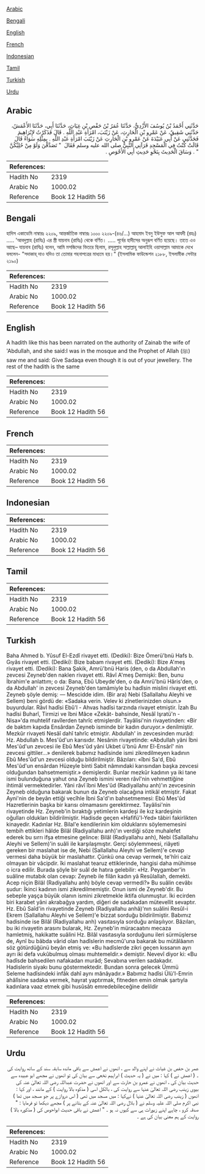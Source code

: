 [Arabic](#arabic)

[Bengali](#bengali)

[English](#english)

[French](#french)

[Indonesian](#indonesian)

[Tamil](#tamil)

[Turkish](#turkish)

[Urdu](#urdu)

## Arabic


<div dir="rtl" lang="ar" style={{fontSize:'larger',backgroundColor:'#f8f9fa',padding:20}}>
حَدَّثَنِي أَحْمَدُ بْنُ يُوسُفَ الأَزْدِيُّ، حَدَّثَنَا عُمَرُ بْنُ حَفْصِ بْنِ غِيَاثٍ، حَدَّثَنَا أَبِي، حَدَّثَنَا الأَعْمَشُ، حَدَّثَنِي شَقِيقٌ، عَنْ عَمْرِو بْنِ الْحَارِثِ، عَنْ زَيْنَبَ، امْرَأَةِ عَبْدِ اللَّهِ ‏.‏ قَالَ فَذَكَرْتُ لإِبْرَاهِيمَ فَحَدَّثَنِي عَنْ أَبِي عَبَيْدَةَ عَنْ عَمْرِو بْنِ الْحَارِثِ عَنْ زَيْنَبَ امْرَأَةِ عَبْدِ اللَّهِ ‏.‏ بِمِثْلِهِ سَوَاءً قَالَ قَالَتْ كُنْتُ فِي الْمَسْجِدِ فَرَآنِي النَّبِيُّ صلى الله عليه وسلم فَقَالَ ‏ "‏ تَصَدَّقْنَ وَلَوْ مِنْ حُلِيِّكُنَّ ‏"‏ ‏.‏ وَسَاقَ الْحَدِيثَ بِنَحْوِ حَدِيثِ أَبِي الأَحْوَصِ ‏.‏
</div>
<div style={{backgroundColor:'#f8f9fa',padding:20, marginBottom: 10}}><table> <thead> <tr> <th>References:</th> <th></th> </tr> </thead> <tbody><tr><td>Hadith No</td><td>2319</td></tr><tr><td>Arabic No</td><td>1000.02</td></tr><tr><td>Reference</td><td>Book 12 Hadith 56</td></tr></tbody></table></div>

## Bengali


<div dir="ltr" lang="bn" style={{fontSize:'larger',backgroundColor:'#f8f9fa',padding:20}}>
হাদিস একাডেমি নাম্বারঃ ২২০৯, আন্তর্জাতিক নাম্বারঃ ১০০০ ২২০৯-(৪৬/...) আহমাদ ইবনু ইউসুফ আল আযদী (রহঃ) ..... 'আবদুল্লাহ (রাযিঃ) এর স্ত্রী যায়নাব (রাযিঃ) থেকে বর্ণিত। ..... পূর্বের হাদীসের অনুরূপ বর্ণিত হয়েছে। তাতে এও আছে– যায়নাব (রাযিঃ) বলেন, আমি মসজিদের ভিতরে ছিলাম, রসূলুল্লাহ সাল্লাল্লাহু আলাইহি ওয়াসাল্লাম আমাকে দেখে বললেন- "সদাকাহ্ দাও যদিও তা তোমার গহনাপত্রের মাধ্যমে হয়।" (ইসলামিক ফাউন্ডেশন ২১৮৮, ইসলামীক সেন্টার ২১৯০)
</div>
<div style={{backgroundColor:'#f8f9fa',padding:20, marginBottom: 10}}><table> <thead> <tr> <th>References:</th> <th></th> </tr> </thead> <tbody><tr><td>Hadith No</td><td>2319</td></tr><tr><td>Arabic No</td><td>1000.02</td></tr><tr><td>Reference</td><td>Book 12 Hadith 56</td></tr></tbody></table></div>

## English


<div dir="ltr" lang="en" style={{fontSize:'larger',backgroundColor:'#f8f9fa',padding:20}}>
A hadith like this has been narrated on the authority of Zainab the wife of 'Abdullah, and she said:I was in the mosque and the Prophet of Allah (ﷺ) saw me and said: Give Sadaqa even though it is out of your jewellery. The rest of the hadith is the same
</div>
<div style={{backgroundColor:'#f8f9fa',padding:20, marginBottom: 10}}><table> <thead> <tr> <th>References:</th> <th></th> </tr> </thead> <tbody><tr><td>Hadith No</td><td>2319</td></tr><tr><td>Arabic No</td><td>1000.02</td></tr><tr><td>Reference</td><td>Book 12 Hadith 56</td></tr></tbody></table></div>

## French


<div dir="ltr" lang="fr" style={{fontSize:'larger',backgroundColor:'#f8f9fa',padding:20}}>

</div>
<div style={{backgroundColor:'#f8f9fa',padding:20, marginBottom: 10}}><table> <thead> <tr> <th>References:</th> <th></th> </tr> </thead> <tbody><tr><td>Hadith No</td><td>2319</td></tr><tr><td>Arabic No</td><td>1000.02</td></tr><tr><td>Reference</td><td>Book 12 Hadith 56</td></tr></tbody></table></div>

## Indonesian


<div dir="ltr" lang="id" style={{fontSize:'larger',backgroundColor:'#f8f9fa',padding:20}}>

</div>
<div style={{backgroundColor:'#f8f9fa',padding:20, marginBottom: 10}}><table> <thead> <tr> <th>References:</th> <th></th> </tr> </thead> <tbody><tr><td>Hadith No</td><td>2319</td></tr><tr><td>Arabic No</td><td>1000.02</td></tr><tr><td>Reference</td><td>Book 12 Hadith 56</td></tr></tbody></table></div>

## Tamil


<div dir="ltr" lang="ta" style={{fontSize:'larger',backgroundColor:'#f8f9fa',padding:20}}>

</div>
<div style={{backgroundColor:'#f8f9fa',padding:20, marginBottom: 10}}><table> <thead> <tr> <th>References:</th> <th></th> </tr> </thead> <tbody><tr><td>Hadith No</td><td>2319</td></tr><tr><td>Arabic No</td><td>1000.02</td></tr><tr><td>Reference</td><td>Book 12 Hadith 56</td></tr></tbody></table></div>

## Turkish


<div dir="ltr" lang="tr" style={{fontSize:'larger',backgroundColor:'#f8f9fa',padding:20}}>
Baha Ahmed b. Yûsuf El-Ezdî rivayet etti. (Dediki): Bize Ömerü'bnü Hafs b. Gıyâs rivayet etti. (Dediki): Bize babam rivayet etti. (Dediki): Bize A'meş rivayet etti. (Dediki): Bana Şakik, Amrü'bnü Haris (den, o da Abdullah'ın zevcesi Zeyneb'den naklen rivayet etti. Râvî A'meş Demişki: Ben, bunu İbrahim'e anlattım; o da: Bana, Ebû Ubeyde'den, o da Amrü'bnü Hâris'den, o da Abdullah' in zevcesi Zeyneb'den tamâmiyle bu hadîsin mislini rivayet etti. Zeyneb şöyle demiş: — Mescidde idim. (Bir ara) Nebi (Sallallahu Aleyhi ve Sellem) beni gördü de: «Sadaka verin. Velev ki zînetlerinizden olsun.» buyurdular. RâvI hadîsi Ebû'l - Ahvas hadîsi tarzında rivayet etmiştir. İzah Bu hadîsi Buharî, Tirmizi ve îbni Mâce «Zekât- bahsinde, Nesâî Işratü'n - Nisa»'da muhtelif ravîlerden tahrîc etmişlerdir. Tayâlisi'nin rivayetinden: «Bir de baktım kapıda Ensârdan Zeyneb isminde bir kadın duruyor.» denilmiştir. Mezkûr rivayeti Nesâî dahî tahrîc etmiştir. Abdullah' in zevcesinden murâd: Hz. Abdullah b. Mes'ûd'un karısıdır. Nesânin rivayetinde: «Abdullah yâni İbni Mes'ûd'un zevcesi ile Ebû Mes'ûd yâni Ukbet ü'bnü Amr El-Ensârî' nin zevcesi gittiler...» denilerek babımız hadîsinde ismi zikredilmeyen kadının Ebû Mes'ûd'un zevcesi olduğu bildirilmiştir. Bâzıları: «îbni Sa'd, Ebû Mes'ûd'un ensârdan Hüzeyle binti Sabit nâmındaki karısından başka zevcesi olduğundan bahsetmemiştir.» demişlerdir. Bunlar mezkûr kadının ya iki tane ismi bulunduğuna yahut ona Zeyneb ismini veren râvî'nin vehmettiğine ihtimâl vermektedirler. Yâni râvî îbni Mes'ûd (Radiyallahu anh)'ın zevcesinin Zeyneb olduğuna bakarak bunun da Zeyneb olacağına intikâl etmiştir. Fakat Ayni'nin de beyân ettiği vecîhle İbni Sa'd'ın bahsetmemesi: Ebû Mes'ûd Hazretlerinin başka bir karısı olmamasını gerektirmez. Tayâlisi'nin rivayetinde Hz. Zeyneb'in bıraktığı yetimlerin kardeşi ile kız kardeşinin oğulları oldukları bildirilmiştir. Hadisde geçen «Hafifü'l-Yed» tâbiri fakirlikten kinayedir. Kadınlar Hz. Bilal'e kendilerinin kim olduklarını söylememesini tembih ettikleri hâlde Bilâl (Radiyallahu anh)'ın verdiği söze muhalefet ederek bu sırrı ifşa etmesine gelince: Bilâl (Radiyallahu anh), Nebi (Sallallahu Aleyhi ve Sellem)'in suâli ile karşılaşmıştır. Gerçi söylemmeesi, riâyeti gereken bir maslahat ise de, Nebi (Sallallahu Aleyhi ve Sellem)'e cevap vermesi daha büyük bir maslahattır. Çünkü ona cevap vermek, te'hîri caiz olmayan bir vâcipdir. îki maslahat tearuz ettiklerinde, hangisi daha mühimse o icra edilir. Burada şöyle bir suâl de hatıra gelebilir: «Hz. Peygamber'in suâline mutabık olan cevap: Zeyneb ile filân kadın yâ Resûlallah, demekti. Acep niçin Bilâl (Radiyallahu anh) böyle cevap vermedi?» Bu suâlin cevâbı şudur: İkinci kadının ismi zikredilmemiştir. Onun ismi de Zeyneb'dir. Bu sebeple yaşça büyük olanın ismini zikretmekle iktifa olunmuştur. İki ecirden biri karabet yâni akrabağya yardım, diğeri de sadakadan mütevellit sevaptır. Hz. Ebû Saîd'in rivayetinde Zeyneb (Radiyallahu anhâ)'nın suâlini Resûl-i Ekrem (Sallallahu Aleyhi ve Sellem)'e bizzat sorduğu bildirilmiştir. Babımız hadisinde ise Bilâl (Radiyallahu anh) vasıtasıyla sorduğu anlaşılıyor. Bâzıları, bu iki rivayetin arasını bularak, Hz. Zeyneb'in müracaatını mecaza hamletmiş, hakikatte suâlini Hz. Bilâl vasıtasıyla sorduğunu ileri sürmüşlerse de, Aynî bu bâbda vârid olan hadîslerin mecmû'una bakarak bu mütâlâanın söz götürdüğünü beyân etmiş ve: «Bu hadîslerde zikri geçen kıssanın ayrı ayrı iki defa vukûbulmuş olması muhtemeldir.» demiştir. Nevevî diyor ki: «Bu hadîsde bahsedilen nafakadan murâd; Sevabına verilen sadakadır. Hadislerin siyakı bunu göstermektedir. Bundan sonra gelecek Ümmü Seleme hadîsindeki infâk dahî aynı mânâyadır.» Babımız hadîsi Ülü'l-Emrin ahâlîsine sadaka vermek, hayrat yaptırmak, fitneden emin olmak şartıyla kadınlara vaaz etmek gibi husûsâtı emredebileceğine delildir
</div>
<div style={{backgroundColor:'#f8f9fa',padding:20, marginBottom: 10}}><table> <thead> <tr> <th>References:</th> <th></th> </tr> </thead> <tbody><tr><td>Hadith No</td><td>2319</td></tr><tr><td>Arabic No</td><td>1000.02</td></tr><tr><td>Reference</td><td>Book 12 Hadith 56</td></tr></tbody></table></div>

## Urdu


<div dir="rtl" lang="ur" style={{fontSize:'larger',backgroundColor:'#f8f9fa',padding:20}}>
عمر بن حفص بن غیاث نے اپنے والد سے ، انھوں نے اعمش سے باقی ماندہ سابقہ سند کے ساتھ روایت کی ۔ ( اعمش نے ) کہا : میں نے ( یہ حدیث ) ابراہیم نخعی سے بیان کی تو انھوں نے مجھے ابو عبیدہ سے حدیث بیان کی ، انھوں نے عمرو بن حارث سے اور انھوں نے حضرت عبداللہ رضی اللہ تعالیٰ عنہ کی بیوی زینب رضی اللہ تعالیٰ عنہا سے روایت کی ، بالکل اسی ( مذکوہ بالا روایت ) کے مانند ، اور کہا : انھوں ( زینب رضی اللہ تعالیٰ عنہا ) نےکہا : میں مسجد میں تھی ( اس دروازے پر جو مسجد میں تھا ) نبی اکرم صلی اللہ علیہ وسلم نے ( بلال رضی اللہ تعالیٰ عنہ کے بتانے پر ) مجھے دیکھا تو فرمایا : " صدقہ کرو ، چاہے اپنے زیورات ہی سے کیوں نہ ہو ۔ " اعمش نے باقی حدیث ابواحوص کی ( مذکورہ بالا ) روایت کے ہم معنی بیان کی ہے ۔
</div>
<div style={{backgroundColor:'#f8f9fa',padding:20, marginBottom: 10}}><table> <thead> <tr> <th>References:</th> <th></th> </tr> </thead> <tbody><tr><td>Hadith No</td><td>2319</td></tr><tr><td>Arabic No</td><td>1000.02</td></tr><tr><td>Reference</td><td>Book 12 Hadith 56</td></tr></tbody></table></div>